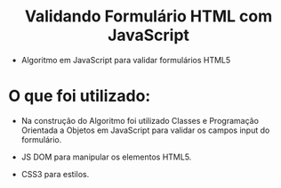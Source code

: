 <h1 align="center">Validando Formulário HTML com JavaScript</h1>

- Algoritmo em JavaScript para validar formulários HTML5

# O que foi utilizado:

- Na construção do Algoritmo foi utilizado Classes e Programação Orientada a Objetos em JavaScript para validar os campos input do formulário.

- JS DOM para manipular os elementos HTML5.

- CSS3 para estilos.
